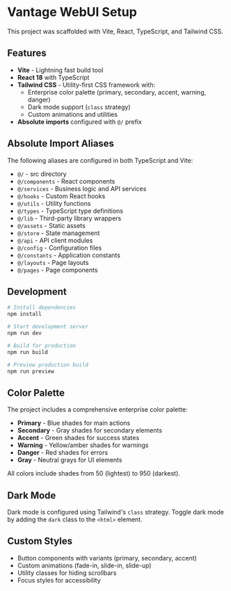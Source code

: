 # Vantage WebUI Setup

This project was scaffolded with Vite, React, TypeScript, and Tailwind CSS.

## Features

- **Vite** - Lightning fast build tool
- **React 18** with TypeScript
- **Tailwind CSS** - Utility-first CSS framework with:
  - Enterprise color palette (primary, secondary, accent, warning, danger)
  - Dark mode support (`class` strategy)
  - Custom animations and utilities
- **Absolute imports** configured with `@/` prefix

## Absolute Import Aliases

The following aliases are configured in both TypeScript and Vite:

- `@/` - src directory
- `@/components` - React components
- `@/services` - Business logic and API services
- `@/hooks` - Custom React hooks
- `@/utils` - Utility functions
- `@/types` - TypeScript type definitions
- `@/lib` - Third-party library wrappers
- `@/assets` - Static assets
- `@/store` - State management
- `@/api` - API client modules
- `@/config` - Configuration files
- `@/constants` - Application constants
- `@/layouts` - Page layouts
- `@/pages` - Page components

## Development

```bash
# Install dependencies
npm install

# Start development server
npm run dev

# Build for production
npm run build

# Preview production build
npm run preview
```

## Color Palette

The project includes a comprehensive enterprise color palette:

- **Primary** - Blue shades for main actions
- **Secondary** - Gray shades for secondary elements
- **Accent** - Green shades for success states
- **Warning** - Yellow/amber shades for warnings
- **Danger** - Red shades for errors
- **Gray** - Neutral grays for UI elements

All colors include shades from 50 (lightest) to 950 (darkest).

## Dark Mode

Dark mode is configured using Tailwind's `class` strategy. Toggle dark mode by adding the `dark` class to the `<html>` element.

## Custom Styles

- Button components with variants (primary, secondary, accent)
- Custom animations (fade-in, slide-in, slide-up)
- Utility classes for hiding scrollbars
- Focus styles for accessibility

